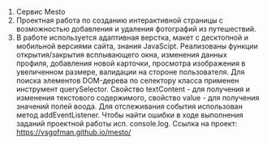 1. Сервис Mesto
2. Проектная работа по созданию интерактивной страницы с возможностью добавления и удаления фотографий из путешествий.
3. В работе используется адаптивная верстка, макет с десктопной и мобильной версиями сайта, знания JavaScipt. Реализованы функции открытия/закрытия всплывающего окна, изменения данных профиля, добавления новой карточки, просмотра изображения в увеличенном размере, валидации на стороне пользователя. Для поиска элементов DOM-дерева по селектору класса применен инструмент querySelector. Свойство textContent - для получения и изменения текстового содержимого, свойство value - для получения значений полей воода. Для отслеживания события использован метод addEventListener. Чтобы найти ошибки в ходе выполнения заданий проектной работы исп. console.log. Ссылка на проект: https://vsgofman.github.io/mesto/